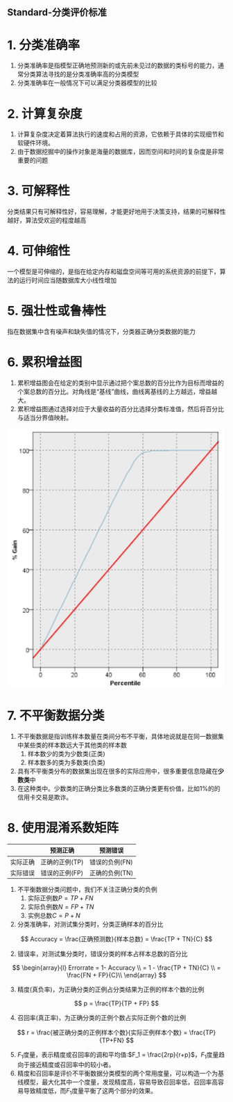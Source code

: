 Standard-分类评价标准
---

# 1. 分类准确率
1. 分类准确率是指模型正确地预测新的或先前未见过的数据的类标号的能力，通常分类算法寻找的是分类准确率高的分类模型
2. 分类准确率在一般情况下可以满足分类器模型的比较

# 2. 计算复杂度
1. 计算复杂度决定着算法执行的速度和占用的资源，它依赖于具体的实现细节和软硬件环境。
2. 由于数据挖掘中的操作对象是海量的数据库，因而空间和时间的复杂度是非常重要的问题

# 3. 可解释性
分类结果只有可解释性好，容易理解，才能更好地用于决策支持，结果的可解释性越好，算法受欢迎的程度越高

# 4. 可伸缩性
一个模型是可伸缩的，是指在给定内存和磁盘空间等可用的系统资源的前提下，算法的运行时间应当随数据库大小线性增加

# 5. 强壮性或鲁棒性
指在数据集中含有噪声和缺失值的情况下，分类器正确分类数据的能力

# 6. 累积增益图
1. 累积增益图会在给定的类别中显示通过把个案总数的百分比作为目标而增益的个案总数的百分比。对角线是“基线”曲线，曲线离基线的上方越远，增益越大。
2. 累积增益图通过选择对应于大量收益的百分比选择分类标准值，然后将百分比与适当分界值映射。

![](img/standard/1.png)

# 7. 不平衡数据分类
1. 不平衡数据是指训练样本数量在类间分布不平衡，具体地说就是在同一数据集中某些类的样本数远大于其他类的样本数
   1. 样本数少的类为少数类(正类)
   2. 样本数多的类为多数类(负类)
2. 具有不平衡类分布的数据集出现在很多的实际应用中，很多重要信息隐藏在**少数类**中
3. 在这种类中。少数类的正确分类比多数类的正确分类更有价值，比如1%的的信用卡交易是欺诈。

# 8. 使用混淆系数矩阵
|          | 预测正确       | 预测错误       |
| -------- | -------------- | -------------- |
| 实际正确 | 正确的正例(TP) | 错误的负例(FN) |
| 实际错误 | 错误的正例(FP) | 正确的负例(TN) |

1. 不平衡数据分类问题中，我们不关注正确分类的负例
   1. 实际正例数$P = TP + FN$
   2. 实际负例数$N = FP + TN$
   3. 实例总数$C = P + N$
2. 分类准确率，对测试集分类时，分类正确样本的百分比

$$
Accuracy = \frac{正确预测数}{样本总数} = \frac{TP + TN}{C}
$$

2. 错误率，对测试集分类时，错误分类的样本占样本总数的百分比

$$
\begin{array}{l}
  Errorrate = 1- Accuracy \\
  = 1 - \frac{TP + TN}{C} \\
  = \frac{FN + FP}{C}\\
\end{array}
$$

3. 精度(真负率)，为正确分类的正例占分类结果为正例的样本个数的比例

$$
p = \frac{TP}{TP + FP}
$$

4. 召回率(真正率)，为正确分类的正例个数占实际正例个数的比例

$$
r = \frac{被正确分类的正例样本个数}{实际正例样本个数} = \frac{TP}{TP+FN}
$$

5. $F_1$度量，表示精度或召回率的调和平均值:$F_1 = \frac{2rp}{r+p}$，$F_1$度量趋向于接近精度或召回率中的较小者。
6. 精度和召回率是评价不平衡数据分类模型的两个常用度量，可以构造一个为基线模型，最大化其中一个度量，发现精度高，容易导致召回率低，召回率高容易导致精度低，而$F_1$度量平衡了这两个部分的效果。